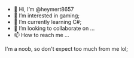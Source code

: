 - 👋 Hi, I’m @heymert8657
- 👀 I’m interested in gaming;
- 🌱 I’m currently learning C#;
- 💞️ I’m looking to collaborate on ... 
- 📫 How to reach me ...

I'm a noob, so don't expect too much from me lol;

<!---
heymert8657/heymert8657 is a ✨ special ✨ repository because its `README.md` (this file) appears on your GitHub profile.
You can click the Preview link to take a look at your changes.
--->
